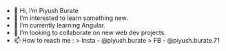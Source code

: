 - 👋 Hi, I’m Piyush Burate
- 👀 I’m interested to learn something new.
- 🌱 I’m currently learning Angular.
- 💞️ I’m looking to collaborate on new web dev projects.
- 📫 How to reach me : 
      > Insta - @piyush.burate
      > FB - @piyush.burate.71
